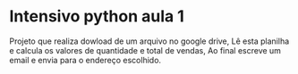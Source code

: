 # Intensivo python aula 1 
Projeto que realiza dowload de um arquivo no google drive,
Lê esta planilha e calcula os valores de quantidade e total de vendas,
Ao final escreve um email e envia para o endereço escolhido.
